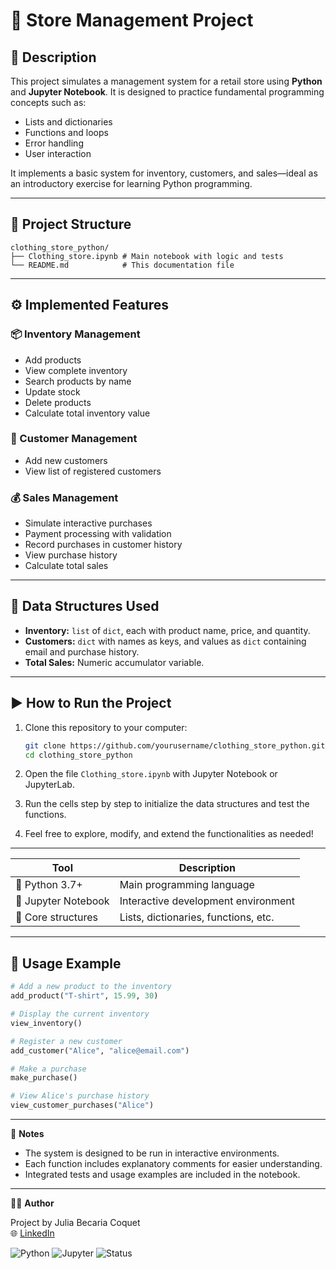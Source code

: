 # 🛒 Store Management Project


## 📌 Description

This project simulates a management system for a retail store using **Python** and **Jupyter Notebook**. It is designed to practice fundamental programming concepts such as:

- Lists and dictionaries
- Functions and loops
- Error handling
- User interaction

It implements a basic system for inventory, customers, and sales—ideal as an introductory exercise for learning Python programming.

---

## 📁 Project Structure

```
clothing_store_python/
├── Clothing_store.ipynb # Main notebook with logic and tests
└── README.md            # This documentation file
```

---

## ⚙️ Implemented Features

### 📦 Inventory Management
- Add products
- View complete inventory
- Search products by name
- Update stock
- Delete products
- Calculate total inventory value

### 👤 Customer Management
- Add new customers
- View list of registered customers

### 💰 Sales Management
- Simulate interactive purchases
- Payment processing with validation
- Record purchases in customer history
- View purchase history
- Calculate total sales

---

## 🧱 Data Structures Used

- **Inventory:** `list` of `dict`, each with product name, price, and quantity.
- **Customers:** `dict` with names as keys, and values as `dict` containing email and purchase history.
- **Total Sales:** Numeric accumulator variable.

---

## ▶️ How to Run the Project

1. Clone this repository to your computer:
   ```bash
   git clone https://github.com/yourusername/clothing_store_python.git
   cd clothing_store_python
   ```
2. Open the file `Clothing_store.ipynb` with Jupyter Notebook or JupyterLab.

3. Run the cells step by step to initialize the data structures and test the functions.

4. Feel free to explore, modify, and extend the functionalities as needed!

---

| Tool                | Description                              |
| ------------------- | ---------------------------------------- |
| 🐍 Python 3.7+      | Main programming language                |
| 📓 Jupyter Notebook | Interactive development environment      |
| 🧮 Core structures  | Lists, dictionaries, functions, etc.     |

---

## 🧪 Usage Example

```python
# Add a new product to the inventory
add_product("T-shirt", 15.99, 30)

# Display the current inventory
view_inventory()

# Register a new customer
add_customer("Alice", "alice@email.com")

# Make a purchase
make_purchase()

# View Alice's purchase history
view_customer_purchases("Alice")
```

---

📝 **Notes**
- The system is designed to be run in interactive environments.
- Each function includes explanatory comments for easier understanding.
- Integrated tests and usage examples are included in the notebook.

---

👩‍💻 **Author**

Project by Julia Becaria Coquet  
🌐 [LinkedIn](https://www.linkedin.com/in/juliabecaria/)


![Python](https://img.shields.io/badge/Python-3.7+-blue)
![Jupyter](https://img.shields.io/badge/Notebook-Jupyter-orange)
![Status](https://img.shields.io/badge/Status-In%20development-yellow)
